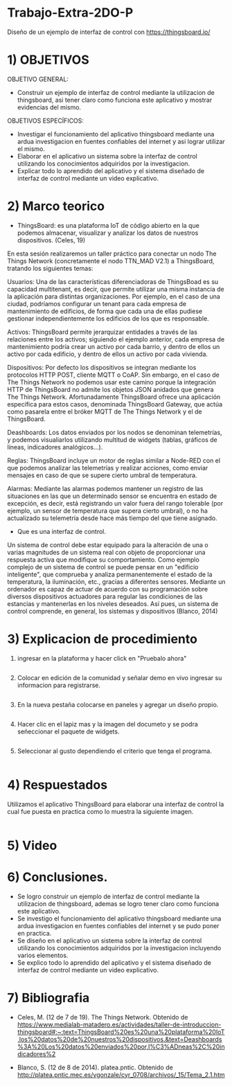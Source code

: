 # Trabajo-Extra-2DO-P

Diseño de un ejemplo de interfaz de control con https://thingsboard.io/

# 1) OBJETIVOS

OBJETIVO GENERAL:

- Construir un ejemplo de interfaz de control mediante la utilizacion de thingsboard, asi tener claro como funciona este aplicativo y mostrar evidencias del mismo.

OBJETIVOS ESPECÍFICOS:

- Investigar el funcionamiento del aplicativo thingsboard mediante una ardua investigacion en fuentes confiables del internet y asi lograr utilizar el mismo.
- Elaborar en el aplicativo un sistema sobre la interfaz de control utilizando los conocimientos adquiridos por la investigacion.
- Explicar todo lo aprendido del aplicativo y el sistema diseñado de interfaz de control mediante un video explicativo.

# 2) Marco teorico


-	ThingsBoard: es una plataforma IoT de código abierto en la que podemos almacenar, visualizar y analizar los datos de nuestros dispositivos. (Celes, 19)

En esta sesión realizaremos un taller práctico para conectar un nodo The Things Network (concretamente el nodo TTN_MAD V2.1) a ThingsBoard, tratando los siguientes temas:

Usuarios: Una de las características diferenciadoras de ThingsBoad es su capacidad multitenant, es decir, que permite utilizar una misma instancia de la aplicación para distintas organizaciones. Por ejemplo, en el caso de una ciudad, podríamos configurar un tenant para cada empresa de mantenimiento de edificios, de forma que cada una de ellas pudiese gestionar independientemente los edificios de los que es responsable.

Activos: ThingsBoard permite jerarquizar entidades a través de las relaciones entre los activos; siguiendo  el ejemplo anterior, cada empresa de mantenimiento podría crear un activo por cada barrio, y dentro de ellos un activo por cada edificio, y dentro de ellos un activo por cada vivienda.

Dispositivos: Por defecto los dispositivos se integran mediante los protocolos HTTP POST, cliente MQTT o CoAP. Sin embargo, en el caso de The Things Network no podemos usar este camino porque la integración HTTP de ThingsBoard no admite los objetos JSON anidados que genera The Things Network. Afortunadamente ThingsBoard ofrece una aplicación específica para estos casos, denominada ThingsBoard Gateway, que actúa como pasarela entre el bróker MQTT de The Things Network y el de ThingsBoard.

Deashboards: Los datos enviados por los nodos se denominan telemetrías, y podemos visualiarlos utilizando multitud de widgets (tablas, gráficos de líneas, indicadores analógicos…).

Reglas: ThingsBoard incluye un motor de reglas similar a Node-RED con el que podemos analizar las telemetrías y realizar acciones, como enviar mensajes en caso de que se supere cierto umbral de temperatura.

Alarmas: Mediante las alarmas podemos mantener un registro de las situaciones en las que un determinado sensor se encuentra en estado de excepción, es decir, está registrando un valor fuera del rango tolerable (por ejemplo, un sensor de temperatura que supera cierto umbral), o no ha actualizado su telemetría desde hace más tiempo del que tiene asignado.


- Que es una interfaz de control.

Un sistema de control debe estar equipado para la alteración de una o varias magnitudes de un sistema real con objeto de proporcionar una respuesta activa que modifique su comportamiento. Como ejemplo complejo de un sistema de control se puede pensar en un "edificio inteligente", que comprueba y analiza permanentemente el estado de la temperatura, la iluminación, etc., gracias a diferentes sensores. Mediante un ordenador es capaz de actuar de acuerdo con su programación sobre diversos dispositivos actuadores para regular las condiciones de las estancias y mantenerlas en los niveles deseados. Así pues, un sistema de control comprende, en general, los sistemas y dispositivos (Blanco, 2014)



# 3) Explicacion de procedimiento

1) ingresar en la plataforma y hacer click en "Pruebalo ahora"

![]()

2) Colocar en edición de la comunidad y señalar demo en vivo ingresar su informacion para registrarse.

![]()

3) En la nueva pestaña colocarse en paneles y agregar un diseño propio.

![]()

4) Hacer clic en el lapiz mas y la imagen del documeto y se podra señeccionar el paquete de widgets.

![]()

5) Seleccionar al gusto dependiendo el criterio que tenga el programa.

![]()



# 4) Respuestados

Utilizamos el aplicativo ThingsBoard para elaborar una interfaz de control la cual fue puesta en practica como lo muestra la siguiente imagen. 

![]()



# 5) Video




# 6) Conclusiones.

- Se logro construir un ejemplo de interfaz de control mediante la utilizacion de thingsboard, ademas se logro tener claro como funciona este aplicativo.
- Se investigo el funcionamiento del aplicativo thingsboard mediante una ardua investigacion en fuentes confiables del internet y se pudo poner en practica.
- Se diseño en el aplicativo un sistema sobre la interfaz de control utilizando los conocimientos adquiridos por la investigacion incluyendo varios elementos. 
- Se explico todo lo aprendido del aplicativo y el sistema diseñado de interfaz de control mediante un video explicativo.

# 7) Bibliografia

- Celes, M. (12 de 7 de 19). The Things Network. Obtenido de https://www.medialab-matadero.es/actividades/taller-de-introduccion-thingsboard#:~:text=ThingsBoard%20es%20una%20plataforma%20IoT,los%20datos%20de%20nuestros%20dispositivos.&text=Deashboards%3A%20Los%20datos%20enviados%20por,l%C3%ADneas%2C%20indicadores%2

- Blanco, S. (12 de 8 de 2014). platea.pntic. Obtenido de http://platea.pntic.mec.es/vgonzale/cyr_0708/archivos/_15/Tema_2.1.htm
